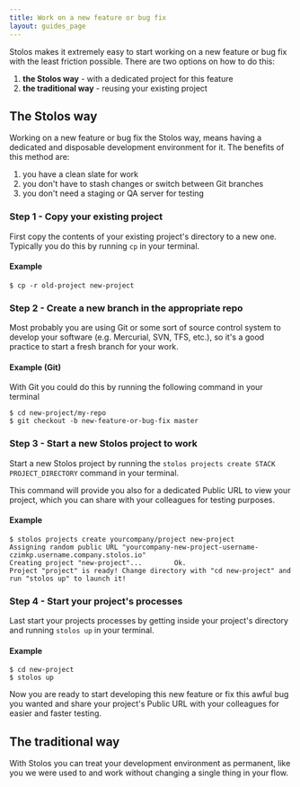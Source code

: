 ```yaml
---
title: Work on a new feature or bug fix
layout: guides_page
---
```


Stolos makes it extremely easy to start working on a new feature or bug fix with the least friction possible. There are two options on how to do this:

1. **the Stolos way** - with a dedicated project for this feature
2. **the traditional way** - reusing your existing project

## The Stolos way
Working on a new feature or bug fix the Stolos way, means having a dedicated and disposable development environment for it. The benefits of this method are:

1. you have a clean slate for work
2. you don't have to stash changes or switch between Git branches
3. you don't need a staging or QA server for testing

### Step 1 - Copy your existing project

First copy the contents of your existing project's directory to a new one. Typically you do this by running `cp` in your terminal.

#### Example

```
$ cp -r old-project new-project
```

### Step 2 - Create a new branch in the appropriate repo

Most probably you are using Git or some sort of source control system to develop your software (e.g. Mercurial, SVN, TFS, etc.), so it's a good practice to start a fresh branch for your work.

#### Example (Git)

With Git you could do this by running the following command in your terminal

```
$ cd new-project/my-repo
$ git checkout -b new-feature-or-bug-fix master
```

### Step 3 - Start a new Stolos project to work

Start a new Stolos project by running the `stolos projects create STACK PROJECT_DIRECTORY` command in your terminal.

This command will provide you also for a dedicated Public URL to view your project, which you can share with your colleagues for testing purposes.


#### Example

```
$ stolos projects create yourcompany/project new-project
Assigning random public URL "yourcompany-new-project-username-czimkp.username.company.stolos.io"
Creating project "new-project"...        Ok.
Project "project" is ready! Change directory with "cd new-project" and run "stolos up" to launch it!
```

### Step 4 - Start your project's processes

Last start your projects processes by getting inside your project's directory and running `stolos up` in your terminal.

#### Example

```
$ cd new-project
$ stolos up
```

Now you are ready to start developing this new feature or fix this awful bug you wanted and share your project's Public URL with your colleagues for easier and faster testing.

## The traditional way

With Stolos you can treat your development environment as permanent, like you we were used to and work without changing a single thing in your flow.
